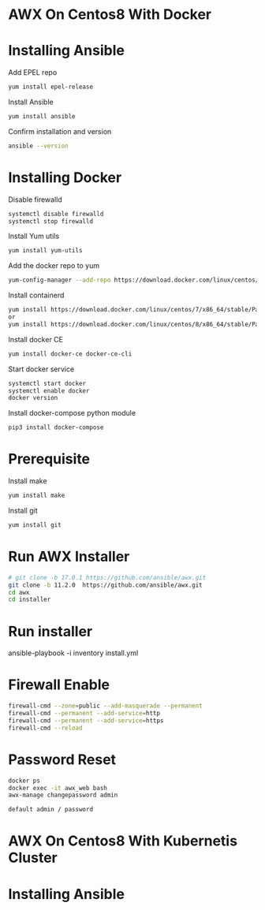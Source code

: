 # AWX On Centos8 With Docker

# Installing Ansible

Add EPEL repo

```bash
yum install epel-release
```

Install Ansible

```bash
yum install ansible
```

Confirm installation and version

```bash
ansible --version
```

# Installing Docker

Disable firewalld

```bash
systemctl disable firewalld
systemctl stop firewalld
```

Install Yum utils

```bash
yum install yum-utils
```

Add the docker repo to yum

```bash
yum-config-manager --add-repo https://download.docker.com/linux/centos/docker-ce.repo
```

Install containerd

```bash
yum install https://download.docker.com/linux/centos/7/x86_64/stable/Packages/containerd.io-1.2.6-3.3.el7.x86_64.rpm
or
yum install https://download.docker.com/linux/centos/8/x86_64/stable/Packages/containerd.io-1.4.4-3.1.el8.x86_64.rpm
```

Install docker CE

```bash
yum install docker-ce docker-ce-cli
```
Start docker service
```bash
systemctl start docker
systemctl enable docker
docker version
```

Install docker-compose python module

```bash
pip3 install docker-compose
```

# Prerequisite

Install make

```bash
yum install make
```

Install git

```bash
yum install git
```

# Run AWX Installer

```bash
# git clone -b 17.0.1 https://github.com/ansible/awx.git
git clone -b 11.2.0  https://github.com/ansible/awx.git
cd awx
cd installer
```

# Run installer

ansible-playbook -i inventory install.yml

# Firewall Enable
```bash
firewall-cmd --zone=public --add-masquerade --permanent
firewall-cmd --permanent --add-service=http
firewall-cmd --permanent --add-service=https
firewall-cmd --reload
```
# Password Reset
```bash
docker ps
docker exec -it awx_web bash
awx-manage changepassword admin
```
```bash
default admin / password
```
# AWX On Centos8 With Kubernetis Cluster

# Installing Ansible
